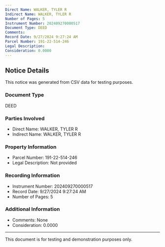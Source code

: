 ```yaml
---
Direct Name: WALKER, TYLER R
Indirect Name: WALKER, TYLER R
Number of Pages: 5
Instrument Number: 202409270000517
Document Type: DEED
Comments: 
Record Date: 9/27/2024 9:27:24 AM
Parcel Number: 191-22-514-246
Legal Description: 
Consideration: 0.0000
---
```


## Notice Details

This notice was generated from CSV data for testing purposes.

### Document Type
DEED

### Parties Involved
- Direct Name: WALKER, TYLER R
- Indirect Name: WALKER, TYLER R

### Property Information
- Parcel Number: 191-22-514-246
- Legal Description: Not provided

### Recording Information
- Instrument Number: 202409270000517
- Record Date: 9/27/2024 9:27:24 AM
- Number of Pages: 5

### Additional Information
- Comments: None
- Consideration: 0.0000

---

This document is for testing and demonstration purposes only.
